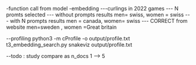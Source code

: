 -function call from model
-embedding
---curlings  in 2022 games
--- N promts selected
--- without prompts results men= swiss, women = swiss
--- with N prompts results  men = canada, women= swiss
--- CORRECT  from website   men=sweden , women =Great britain

--profiling
python3 -m cProfile -o output/profile.txt t3_embedding_search.py
snakeviz output/profile.txt

--todo : study compare as n_docs 1 --> 5
